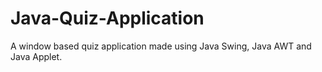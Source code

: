 # Java-Quiz-Application
A window based quiz application made using Java Swing, Java AWT and Java Applet.
